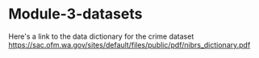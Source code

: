 # Module-3-datasets

Here's a link to the data dictionary for the crime dataset https://sac.ofm.wa.gov/sites/default/files/public/pdf/nibrs_dictionary.pdf
